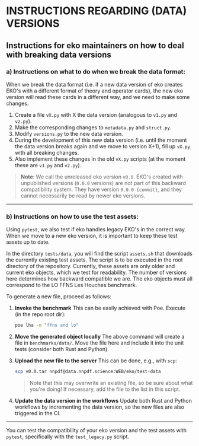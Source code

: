 # INSTRUCTIONS REGARDING (DATA) VERSIONS

## Instructions for eko maintainers on how to deal with breaking data versions

### a) Instructions on what to do when we break the data format:

When we break the data format (i.e. if a new data version of eko creates EKO's with a different format of theory and operator cards), the new eko version will read these cards in a different way, and we need to make some changes.

1. Create a file `vX.py` with X the data version (analogous to `v1.py` and `v2.py`).
2. Make the corresponding changes to `metadata.py` and `struct.py`.
3. Modify `versions.py` to the new data version.
4. During the development of this new data version (i.e. until the moment the data version breaks again and we move to version X+1), fill up `vX.py` with all breaking changes.
5. Also implement these changes in the old `vX.py` scripts (at the moment these are `v1.py` and `v2.py`).

> **Note**: We call the unreleased eko version `v0.0`. EKO's created with unpublished versions (`0.0.0` versions) are not part of this backward compatibility system.
> They have version `0.0.0-{commit}`, and they cannot necessarily be read by newer eko versions.

---

### b) Instructions on how to use the test assets:

Using `pytest`, we also test if eko handles legacy EKO's in the correct way. When we move to a new eko version, it is important to keep these test assets up to date.

In the directory `tests/data`, you will find the script `assets.sh` that downloads the currently existing test assets. The script is to be executed in the root directory of the repository. Currently, these assets are only older and current eko objects, which we test for readability. The number of versions here determines how backward compatible we are. The eko objects must all correspond to the LO FFNS Les Houches benchmark.

To generate a new file, proceed as follows:

1. **Invoke the benchmark**
   This can be easily achieved with Poe. Execute (in the repo root dir):
   ```bash
   poe lha -m "ffns and lo"
   ```

2. **Move the generated object locally**
   The above command will create a file in `benchmarks/data/`. Move the file here and include it into the unit tests (consider both Rust and Python).

3. **Upload the new file to the server**
   This can be done, e.g., with `scp`:
   ```bash
   scp v0.0.tar nnpdf@data.nnpdf.science:WEB/eko/test-data
   ```
   > Note that this may overwrite an existing file, so be sure about what you're doing!
   > If necessary, add the file to the list in this script.

4. **Update the data version in the workflows**
   Update both Rust and Python workflows by incrementing the data version, so the new files are also triggered in the CI.

---

You can test the compatibility of your eko version and the test assets with `pytest`, specifically with the `test_legacy.py` script.
